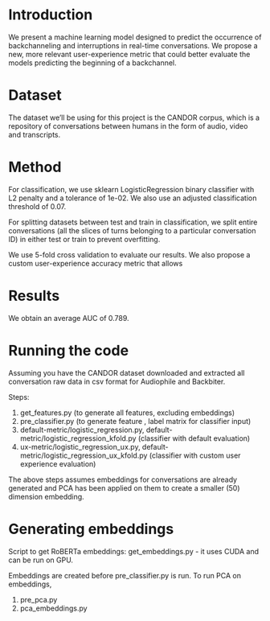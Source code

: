 # Introduction
We present a machine learning model designed to predict the occurrence of backchanneling and interruptions in real-time conversations. We propose a new, more relevant user-experience metric that could better evaluate the models predicting the beginning of a backchannel.

# Dataset
The dataset we’ll be using for this project is the CANDOR corpus, which is a repository of conversations between humans in the form of audio, video and transcripts.

# Method
For classification, we use sklearn LogisticRegression binary classifier with L2 penalty and a tolerance of 1e-02. We also use an adjusted classification threshold of 0.07.

For splitting datasets between test and train in
classification, we split entire conversations (all the slices of turns belonging to a particular conversation ID) in either test or train to prevent overfitting.

We use 5-fold cross validation to evaluate our
results. We also propose a custom user-experience accuracy metric that allows 

# Results
We obtain an average AUC of 0.789.

# Running the code
Assuming you have the CANDOR dataset downloaded and extracted all conversation raw data in csv format for Audiophile and Backbiter.

Steps:
1. get_features.py (to generate all features, excluding embeddings)
2. pre_classifier.py (to generate feature , label matrix for classifier input)
3. default-metric/logistic_regression.py, default-metric/logistic_regression_kfold.py (classifier with default evaluation)
4. ux-metric/logistic_regression_ux.py, default-metric/logistic_regression_ux_kfold.py (classifier with custom user experience evaluation)

The above steps assumes embeddings for conversations are already generated and PCA has been applied on them to create a smaller (50) dimension embedding.

# Generating embeddings
Script to get RoBERTa embeddings: get_embeddings.py - it uses CUDA and can be run on GPU.

Embeddings are created before pre_classifier.py is run.
To run PCA on embeddings,
1. pre_pca.py
2. pca_embeddings.py